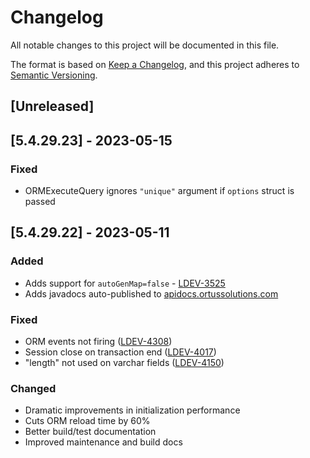 # Changelog

All notable changes to this project will be documented in this file.

The format is based on [Keep a Changelog](https://keepachangelog.com/en/1.0.0/),
and this project adheres to [Semantic Versioning](https://semver.org/spec/v2.0.0.html).

## [Unreleased]

## [5.4.29.23] - 2023-05-15

### Fixed

* ORMExecuteQuery ignores `"unique"` argument if `options` struct is passed

## [5.4.29.22] - 2023-05-11

### Added

* Adds support for `autoGenMap=false` - [LDEV-3525](https://luceeserver.atlassian.net/browse/LDEV-3525)
* Adds javadocs auto-published to [apidocs.ortussolutions.com](https://apidocs.ortussolutions.com/#/lucee/hibernate-extension/)

### Fixed

* ORM events not firing ([LDEV-4308](https://luceeserver.atlassian.net/browse/LDEV-4308))
* Session close on transaction end ([LDEV-4017](https://luceeserver.atlassian.net/browse/LDEV-4017))
* "length" not used on varchar fields ([LDEV-4150](https://luceeserver.atlassian.net/browse/LDEV-4150))

### Changed

* Dramatic improvements in initialization performance
* Cuts ORM reload time by 60%
* Better build/test documentation
* Improved maintenance and build docs